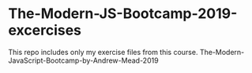 # The-Modern-JS-Bootcamp-2019-excercises
This repo includes only my exercise files from  this course.
The-Modern-JavaScript-Bootcamp-by-Andrew-Mead-2019

